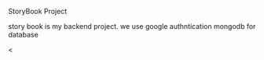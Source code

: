 
StoryBook Project

story book is my backend project.
we use google authntication 
mongodb for database

<
